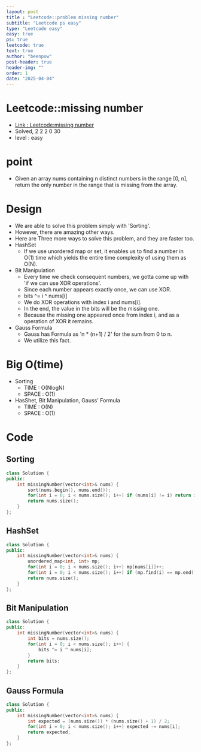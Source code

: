 ```yaml
---
layout: post
title : "Leetcode::problem missing number"
subtitle: "Leetcode ps easy"
type: "Leetcode easy"
easy: true
ps: true
leetcode: true
text: true
author: "beenpow"
post-header: true
header-img: ""
order: 1
date: "2025-04-04"
---
```


# Leetcode::missing number
- [Link : Leetcode:missing number](https://leetcode.com/problems/missing-number/description/?envType=company&envId=google&favoriteSlug=google-thirty-days)
- Solved, 2 2 2 0 30
- level : easy

# point
- Given an array nums containing n distinct numbers in the range [0, n], return the only number in the range that is missing from the array.

# Design
- We are able to solve this problem simply with 'Sorting'.
- However, there are amazing other ways.
- Here are Three more ways to solve this problem, and they are faster too.
- HashSet
    - If we use unordered map or set, it enables us to find a number in O(1) time which yields the entire time complexity of using them as O(N).
- Bit Manipulation
    - Every time we check consequent numbers, we gotta come up with 'if we can use XOR operations'.
    - Since each number appears exactly once, we can use XOR.
    - bits ^= i ^ nums[i]
    - We do XOR operations with index i and nums[i].
    - In the end, the value in the bits will be the missing one.
    - Because the missing one appeared once from index i, and as a operation of XOR it remains.
- Gauss Formula
    - Gauss has Formula as 'n * (n+1) / 2' for the sum from 0 to n.
    - We utilize this fact.

# Big O(time)
- Sorting
  - TIME : O(NlogN)
  - SPACE : O(1)
- HasShet, Bit Manipulation, Gauss' Formula
  - TIME : O(N)
  - SPACE : O(1)

# Code

## Sorting

```cpp
class Solution {
public:
    int missingNumber(vector<int>& nums) {
        sort(nums.begin(), nums.end());
        for(int i = 0; i < nums.size(); i++) if (nums[i] != i) return i;
        return nums.size();
    }
};
```

## HashSet

```cpp
class Solution {
public:
    int missingNumber(vector<int>& nums) {
        unordered_map<int, int> mp;
        for(int i = 0; i < nums.size(); i++) mp[nums[i]]++;
        for(int i = 0; i < nums.size(); i++) if (mp.find(i) == mp.end()) return i;
        return nums.size();
    }
};
```


## Bit Manipulation

```cpp
class Solution {
public:
    int missingNumber(vector<int>& nums) {
        int bits = nums.size();
        for(int i = 0; i < nums.size(); i++) {
            bits ^= i ^ nums[i];
        }
        return bits;
    }
};
```

## Gauss Formula

```cpp
class Solution {
public:
    int missingNumber(vector<int>& nums) {
        int expected = (nums.size()) * (nums.size() + 1) / 2;
        for(int i = 0; i < nums.size(); i++) expected -= nums[i];
        return expected;
    }
};
```